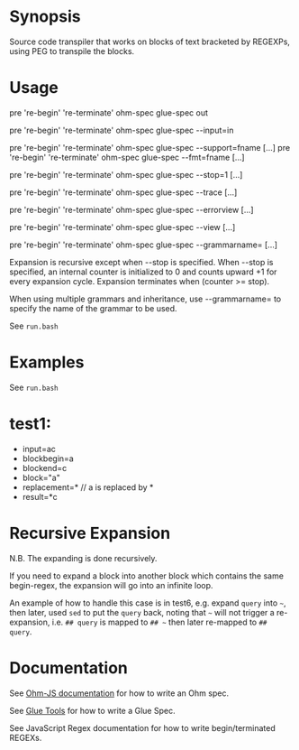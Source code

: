 # Synopsis

Source code transpiler that works on blocks of text bracketed by REGEXPs, using PEG to transpile the blocks.

# Usage

pre 're-begin' 're-terminate' ohm-spec glue-spec <in >out

pre 're-begin' 're-terminate' ohm-spec glue-spec --input=in

pre 're-begin' 're-terminate' ohm-spec glue-spec --support=fname [...]
pre 're-begin' 're-terminate' ohm-spec glue-spec --fmt=fname [...]

pre 're-begin' 're-terminate' ohm-spec glue-spec --stop=1 [...]

pre 're-begin' 're-terminate' ohm-spec glue-spec --trace [...]

pre 're-begin' 're-terminate' ohm-spec glue-spec --errorview [...]

pre 're-begin' 're-terminate' ohm-spec glue-spec --view [...]

pre 're-begin' 're-terminate' ohm-spec glue-spec --grammarname=<name of grammar> [...]

Expansion is recursive except when --stop is specified. When --stop is specified, an internal counter is initialized to 0 and counts upward +1 for every expansion cycle. Expansion terminates when (counter >= stop). 

When using multiple grammars and inheritance, use --grammarname= to specify the name of the grammar to be used.

See `run.bash` 

# Examples

See `run.bash`

# test1:
- input=ac
- blockbegin=a
- blockend=c
- block="a"
- replacement=*   // a is replaced by *
- result=*c

# Recursive Expansion
N.B. The expanding is done recursively.  

If you need to expand a block into another block which contains the same begin-regex, the expansion will go into an infinite loop. 

An example of how to handle this case is in test6, e.g. expand `query` into `~`, then later, used `sed` to put the `query` back, noting that `~` will not trigger a re-expansion, i.e. `## query` is mapped to `## ~` then later re-mapped to `## query`.

# Documentation

See [Ohm-JS documentation](https://github.com/harc/ohm) for how to write an Ohm spec.

See [Glue Tools](https://guitarvydas.github.io/2021/04/11/Glue-Tool.html) for how to write a Glue Spec.

See JavaScript Regex documentation for how to write begin/terminated REGEXs.

